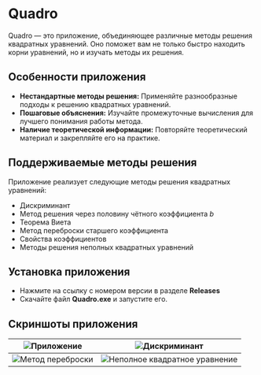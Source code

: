 # Quadro

Quadro — это приложение, объединяющее различные методы решения квадратных уравнений. Оно поможет вам не только быстро находить корни уравнений, но и изучать методы их решения.

## Особенности приложения

*   **Нестандартные методы решения:** Применяйте разнообразные подходы к решению квадратных уравнений.
*   **Пошаговые объяснения:** Изучайте промежуточные вычисления для лучшего понимания работы метода.
*   **Наличие теоретической информации:** Повторяйте теоретический материал и закрепляйте его на практике.

## Поддерживаемые методы решения

Приложение реализует следующие методы решения квадратных уравнений:
*   Дискриминант
*   Метод решения через половину чётного коэффициента *b*
*   Теорема Виета
*   Метод переброски старшего коэффициента
*   Свойства коэффициентов
*   Методы решения неполных квадратных уравнений

## Установка приложения
- Нажмите на ссылку с номером версии в разделе **Releases**
- Скачайте файл **Quadro.exe** и запустите его.

## Скриншоты приложения

| ![Приложение](https://github.com/user-attachments/assets/ea8581c9-684b-49ca-9a36-273be8bf347f) | ![Дискриминант](https://github.com/user-attachments/assets/d3bdb31c-49f3-4f1a-a0cc-a62bcbc7af2b) |
| --- | --- |
| ![Метод переброски](https://github.com/user-attachments/assets/88e64fc9-645d-48a9-9b48-9cc96bacdb3e) | ![Неполное квадратное уравнение](https://github.com/user-attachments/assets/93d63274-9b6c-4fe3-9275-83129e54ad17) |
